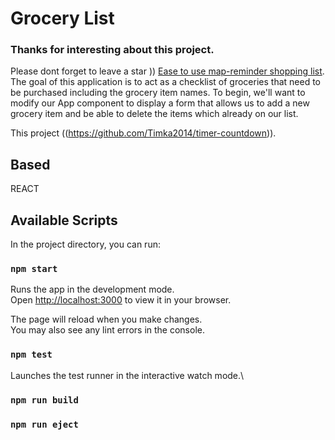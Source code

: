 # Grocery List
### Thanks for interesting about this project.
Please dont forget to leave a star ))
[Ease to use map-reminder shopping list](https://github.com/Timka2014/grocery-list). 
The goal of this application is to act as a checklist of groceries that need to be purchased including the grocery item names. 
To begin, we'll want to modify our App component to display a form that allows us to add a new grocery item and be able to 
delete the items which already on our list.

This project ((https://github.com/Timka2014/timer-countdown)).

## Based
REACT



## Available Scripts

In the project directory, you can run:

### `npm start`

Runs the app in the development mode.\
Open [http://localhost:3000](http://localhost:3000) to view it in your browser.

The page will reload when you make changes.\
You may also see any lint errors in the console.

### `npm test`

Launches the test runner in the interactive watch mode.\

### `npm run build`

### `npm run eject`

